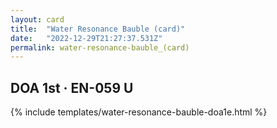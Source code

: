 ```yaml
---
layout: card
title:  "Water Resonance Bauble (card)"
date:   "2022-12-29T21:27:37.531Z"
permalink: water-resonance-bauble_(card)
---
```


## DOA 1st &middot; EN-059 U

{% include templates/water-resonance-bauble-doa1e.html %}
